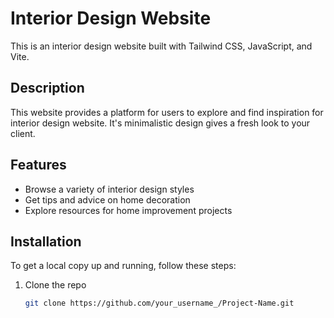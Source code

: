 # Interior Design Website

This is an interior design website built with Tailwind CSS, JavaScript, and Vite.

## Description

This website provides a platform for users to explore and find inspiration for interior design website. It's minimalistic design gives a fresh look to your client.

## Features

- Browse a variety of interior design styles
- Get tips and advice on home decoration
- Explore resources for home improvement projects

## Installation

To get a local copy up and running, follow these steps:

1. Clone the repo
   ```bash
   git clone https://github.com/your_username_/Project-Name.git
